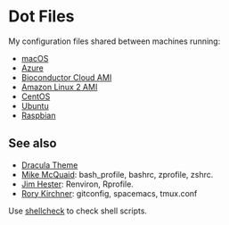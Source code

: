 # Dot Files

My configuration files shared between machines running:

- [macOS](https://www.apple.com/macos/)
- [Azure](https://azure.microsoft.com/)
- [Bioconductor Cloud AMI](https://www.bioconductor.org/help/bioconductor-cloud-ami/)
- [Amazon Linux 2 AMI](https://aws.amazon.com/amazon-linux-2/)
- [CentOS](https://www.centos.org/)
- [Ubuntu](https://www.ubuntu.com/)
- [Raspbian](https://www.raspbian.org/)

## See also

- [Dracula Theme](https://draculatheme.com/)
- [Mike McQuaid](https://github.com/MikeMcQuaid/dotfiles):
  bash_profile, bashrc, zprofile, zshrc.
- [Jim Hester](https://github.com/jimhester/dotfiles):
  Renviron, Rprofile.
- [Rory Kirchner](https://github.com/roryk/dotfiles):
  gitconfig, spacemacs, tmux.conf

Use [shellcheck](https://www.shellcheck.net/) to check shell scripts.
